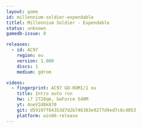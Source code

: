 ```yaml
---
layout: game
id: millennium-soldier-expendable
titlel: Millennium Soldier - Expendable
status: unknown
gamedb-issue: 0

releases:
  - id: AC97
    region: eu
    version: 1.000
    discs: 1
    medium: gdrom

videos:
  - fingerprint: AC97 GD-ROM1/1 eu
    title: Intro auto run
    hw: i7 2720qm, GeForce 540M
    yt: 4neV2d8k870
    git: d59197f84353d7d2b746383e9277d9ed7c8c4053
    platform: win86-release
---
```

